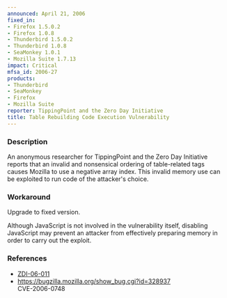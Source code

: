 ```yaml
---
announced: April 21, 2006
fixed_in:
- Firefox 1.5.0.2
- Firefox 1.0.8
- Thunderbird 1.5.0.2
- Thunderbird 1.0.8
- SeaMonkey 1.0.1
- Mozilla Suite 1.7.13
impact: Critical
mfsa_id: 2006-27
products:
- Thunderbird
- SeaMonkey
- Firefox
- Mozilla Suite
reporter: TippingPoint and the Zero Day Initiative
title: Table Rebuilding Code Execution Vulnerability
---
```


<h3>Description</h3>

<p>An anonymous researcher for TippingPoint and the Zero Day Initiative reports
that an invalid and nonsensical ordering of table-related tags causes Mozilla
to use a negative array index. This invalid memory use can be exploited to run
code of the attacker's choice.</p>

<h3>Workaround</h3>

<p>Upgrade to fixed version.</p>

<p>Although JavaScript is not involved in
the vulnerability itself, disabling JavaScript may prevent an attacker
from effectively preparing memory in order to carry out the exploit.</p>

<h3>References</h3>

<ul>
<li><a class="ex-ref" href="http://www.zerodayinitiative.com/advisories/ZDI-06-011.html"> ZDI-06-011</a></li>
<li><a href="https://bugzilla.mozilla.org/show_bug.cgi?id=328937">
https://bugzilla.mozilla.org/show_bug.cgi?id=328937</a><br/>
CVE-2006-0748</li>
</ul>



